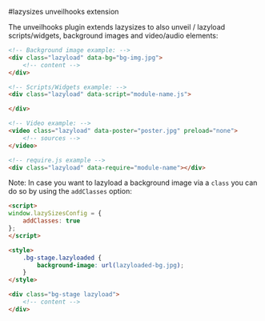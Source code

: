 #lazysizes unveilhooks extension

The unveilhooks plugin extends lazysizes to also unveil / lazyload scripts/widgets, background images and video/audio elements:

```html
<!-- Background image example: -->
<div class="lazyload" data-bg="bg-img.jpg">
	<!-- content -->
</div>

<!-- Scripts/Widgets example: -->
<div class="lazyload" data-script="module-name.js">

</div>

<!-- Video example: -->
<video class="lazyload" data-poster="poster.jpg" preload="none">
 	<!-- sources -->
</video>

<!-- require.js example -->
<div class="lazyload" data-require="module-name"></div>
```

Note: In case you want to lazyload a background image via a ``class`` you can do so by using the ``addClasses`` option:

```html
<script>
window.lazySizesConfig = {
	addClasses: true
};
</script>

<style>
	.bg-stage.lazyloaded {
		background-image: url(lazyloaded-bg.jpg);
	}
</style>

<div class="bg-stage lazyload">
	<!-- content -->
</div>
```
 

